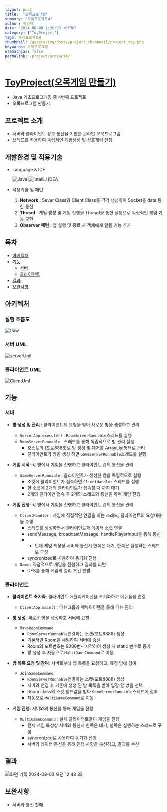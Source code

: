 ```yaml
---
layout: post
title:  "오목프로그램"
summary: "토이프로젝트4"
author: 이건학
date: '2024-08-08 1:35:23 +0530'
category: ["ToyProject"]
tags: 토이프로젝트4
thumbnail: /assets/img/posts/project_thumbnail/project_toy.png
keywords: 오목프로그램
usemathjax: false
permalink: /project/project4/
---
```

# [ToyProject(오목게임 만들기)](https://github.com/kknaks/bitcamp-project4_1)

- Java 기초프로그래밍 중 4번째 프로젝트
- 오목프로그램 만들기

## 프로젝트 소개

- 서버와 클라이언트 상호 통신을 기반한 온라인 오목프로그램
- 쓰레드를 적용하여 독립적인 게임생성 및 상호게임 진행

## 개발환경 및 적용기술

- Language & IDE</li>

  ![Java](https://img.shields.io/badge/java-%23ED8B00.svg?style=for-the-badge&logo=openjdk&logoColor=white) ![IntelliJ IDEA](https://img.shields.io/badge/IntelliJIDEA-000000.svg?style=for-the-badge&logo=intellij-idea&logoColor=white)
- 적용기술 및 패턴
    1) **Network** : Sever Class와 Client Class를 각각 생성하여 Socket을 data 통한 통신
    2) **Thread** : 게임 생성 및 게임 진행을 Thread을 통한 실행으로 독립적인 게임 기능 구현
    3) **Observer 패턴** : 앱 실행 및 종료 시 객체에게 알림 기능 추가

## 목차

- [아키텍처](#아키텍처)
- [기능](#기능)
    - [서버](#서버)
    - [클라이언트](#클라이언트)
- [결과](#결과)
- [보완사항](#보완사항)

## 아키텍처

### 실행 흐름도

![flow](https://github.com/user-attachments/assets/8df66959-f984-458d-b6cf-e2b56b4b5905)

### 서버 UML

![serverUml](https://github.com/user-attachments/assets/e4db89f5-6f28-42a8-9842-a71b6347ee07)

### 클라이언트 UML

![ClientUml](https://github.com/user-attachments/assets/eb51d57a-c1aa-4a03-ba36-26104c6266f5)

## 기능

### 서버

- **방 생성 및 관리** : 클라이언트의 요청을 받아 새로운 방을 생성하고 관리
    - `ServerApp.execute()` : `RoomServerRunnable`스레드를 실행
    - `RoomServerRunnable`  : 스레드를 통해 독립적으로 방 관리 실행
        - 호스트의 (포트8888)로 방 생성 및 제거를 ArrayList<Room>형태로 관리
        - 클라이언트가 방을 생성 하면 `GameServerRunnable`스레드를 실행

- **게임 시작**: 각 방에서 게임을 진행하고 클라이언트 간의 통신을 관리
    - `GameServerRunnable` : 클라이언트가 생성한 방을 독립적으로 실행
        - 소켓에 클라이언트가 접속하면 `ClientHandler` 스레드를 실행
        - 한 소켓에 2개의 클라이언트가 접속할 때 까지 대기
        - 2개의 클라이언 접속 후 2개의 스레드와 통신을 하며 게임 진행

- **게임 진행**: 각 방에서 게임을 진행하고 클라이언트 간의 통신을 관리
    - `ClientHandler` : 게임에 직접적인 연결을 하는 스레드, 클라이언트의 요청내용을 수행
        - 스레드를 생성하면서 클라이언트과 데이터 소켓 연결
        - sendMessage, broadcastMessage, handlePlayerInput을 통해 통신
        -
            - 턴제 게임 특성상 서버와 통신시 한쪽은 대기, 한쪽은 실행하는 스레드로 구성
        - syncronized로 사용하여 동기화 진행
    - `Game` : 직접적으로 게임을 진행하고 결과를 리턴
        - DFS를 통해 게임의 승리 조건 판별

### 클라이언트

- **클라이언트 초기화**: 클라이언트 애플리케이션을 초기화하고 메뉴들을 연결
    - `ClientApp.main()` : 메뉴그룹과 메뉴아이템을 통해 메뉴 관리

- **방 생성**: 새로운 방을 생성하고 서버에 요청
    - `MakeRoomCommand`
        - `RoomServerRunnable`연결하는 소켓(포트8888) 생성
        - 기본적인 Room을 세팅하여 서버에 송신
        - Room의 포트번호는 9000번~ 시작하여 생성 시 static 변수로 증가
        - 방 생성 후 자동으로 `MultiGameCommand`로 이동

- **방 목록 요청 및 참여**: 서버로부터 방 목록을 요청하고, 특정 방에 참여
    - `JoinGameCommand`
        - `RoomServerRunnable`연결하는 소켓(포트8888) 생성
        - 서버와 연결 후 기존에 생성 된 방 목록을 받아 입장 할 방을 선택
        - Room class의 소켓 필드값을 받아 `GameServerRunnable`스레드에 접속
        - 자동으로 `MultiGameCommand`로 이동


- **게임 진행**: 서버와의 통신을 통해 게임을 진행
    - `MultiGameCommand` : 실제 클라이언트들이 게임을 진행
        - 턴제 게임 특성상 서버와 통신시 한쪽은 대기, 한쪽은 실행하는 스레드로 구성
        - syncronized로 사용하여 동기화 진행
        - 서버와 데이터 통신을 통해 진행 사항을 송신하고, 결과를 수신

## 결과

![화면 기록 2024-08-03 오전 12 48 32](https://github.com/user-attachments/assets/a605a9ea-237a-4389-aa3b-56e7959ee7cb)

## 보완사항

- 서버와 통신 할때 
